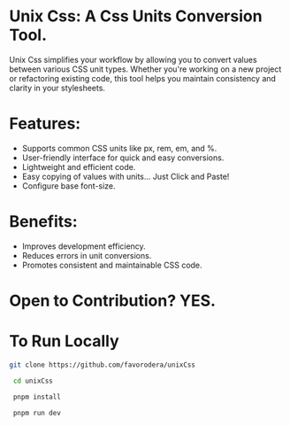 # Unix Css: A Css Units Conversion Tool.
Unix Css simplifies your workflow by allowing you to convert values between various CSS unit types. Whether you're working on a new project or refactoring existing code, this tool helps you maintain consistency and clarity in your stylesheets.
###

###
# Features:
* Supports common CSS units like px, rem, em, and %.
* User-friendly interface for quick and easy conversions.
* Lightweight and efficient code.
* Easy copying of values with units... Just Click and Paste!
* Configure base font-size.
###

###
# Benefits:
* Improves development efficiency.
* Reduces errors in unit conversions.
* Promotes consistent and maintainable CSS code.
###

###
# Open to Contribution? YES.
###

###
# To Run Locally
 ```bash
 git clone https://github.com/favorodera/unixCss
```
```bash
 cd unixCss
```
```bash
 pnpm install
```
```bash
 pnpm run dev
```
###
